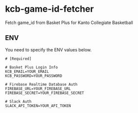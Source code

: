 # kcb-game-id-fetcher
Fetch game_id from Basket Plus for Kanto Collegiate Basketball

## ENV

You need to specify the ENV values below.

```
# [Required]

# Basket Plus Login Info
KCB_EMAIL=YOUR_EMAIL
KCB_PASSWORD=YOUR_PASSWORD

# Firebase Realtime Database Auth
FIREBASE_URL=YOUR_FIREBASE_URL
FIREBASE_SECRET=YOUR_FIREBASE_SECRET

# Slack Auth
SLACK_API_TOKEN=YOUR_API_TOKEN
```
